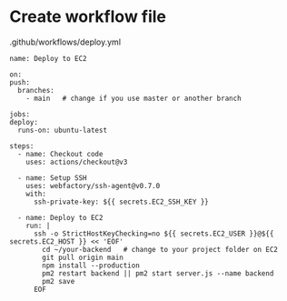 # Create workflow file
.github/workflows/deploy.yml

    name: Deploy to EC2

    on:
    push:
      branches:
        - main   # change if you use master or another branch
  
    jobs:
    deploy:
      runs-on: ubuntu-latest

    steps:
      - name: Checkout code
        uses: actions/checkout@v3

      - name: Setup SSH
        uses: webfactory/ssh-agent@v0.7.0
        with:
          ssh-private-key: ${{ secrets.EC2_SSH_KEY }}

      - name: Deploy to EC2
        run: |
          ssh -o StrictHostKeyChecking=no ${{ secrets.EC2_USER }}@${{ secrets.EC2_HOST }} << 'EOF'
            cd ~/your-backend   # change to your project folder on EC2
            git pull origin main
            npm install --production
            pm2 restart backend || pm2 start server.js --name backend
            pm2 save
          EOF
